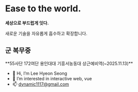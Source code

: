 <h1>Ease to the world.</h1>

**세상으로 부드럽게 잇다.**

새로운 기술을 자유롭게 흡수하고 확장합니다.

<h2>군 복무중</h2>
**55사단 172여단 용인대대 기흥서농동대 상근예비역(~2025.11.13)**

<ul>
  <li>👋 Hi, I’m Lee Hyeon Seong</li>
  <li>👀 I’m interested in interactive web, vue</li>
  <li>📫 <a href="mailto:dynamic1117@gmail.com">dynamic1117@gmail.com</a></li>
</ul>

